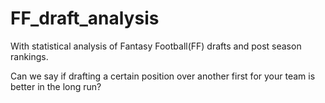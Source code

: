 # FF_draft_analysis


With statistical analysis of Fantasy Football(FF) drafts and post season rankings.

Can we say if drafting a certain position over another first for your team is better in the long run?




